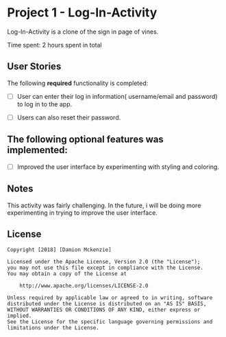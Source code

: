 # Project 1 - Log-In-Activity

Log-In-Activity is a clone of the sign in page of vines.

Time spent: 2 hours spent in total

## User Stories

The following **required** functionality is completed:

* [ ] User can enter their log in information( username/email and password) to log in to the app.

* [ ] Users can also reset their password.


## The following **optional** features was implemented:

* [ ] Improved the user interface by experimenting with styling and coloring.


## Notes

This activity was fairly challenging. In the future, i will be doing more experimenting in trying to improve the user interface.


## License

    Copyright [2018] [Damion Mckenzie]

    Licensed under the Apache License, Version 2.0 (the "License");
    you may not use this file except in compliance with the License.
    You may obtain a copy of the License at

        http://www.apache.org/licenses/LICENSE-2.0

    Unless required by applicable law or agreed to in writing, software
    distributed under the License is distributed on an "AS IS" BASIS,
    WITHOUT WARRANTIES OR CONDITIONS OF ANY KIND, either express or implied.
    See the License for the specific language governing permissions and
    limitations under the License.
